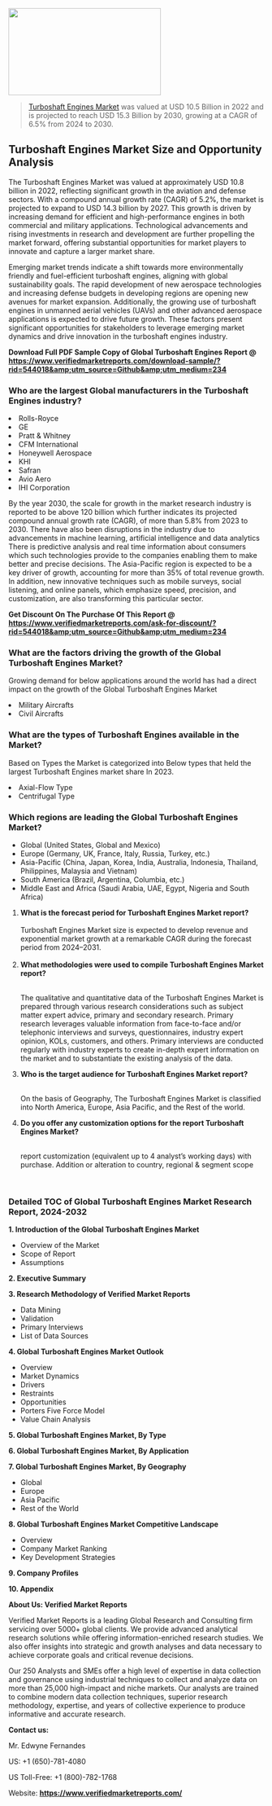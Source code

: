 
<img src="https://ffe5etoiles.com/wp-content/uploads/2024/12/MST1-300x171.png" alt="" width="300" height="171" class="alignnone size-medium wp-image-20088" /><blockquote><p><p><a href="https://www.verifiedmarketreports.com/download-sample/?rid=544018&utm_source=Github&utm_medium=234" target="_blank">Turboshaft Engines Market</a> was valued at USD 10.5 Billion in 2022 and is projected to reach USD 15.3 Billion by 2030, growing at a CAGR of 6.5% from 2024 to 2030.</p></blockquote><p><h2>Turboshaft Engines Market Size and Opportunity Analysis</h2><p>The Turboshaft Engines Market was valued at approximately USD 10.8 billion in 2022, reflecting significant growth in the aviation and defense sectors. With a compound annual growth rate (CAGR) of 5.2%, the market is projected to expand to USD 14.3 billion by 2027. This growth is driven by increasing demand for efficient and high-performance engines in both commercial and military applications. Technological advancements and rising investments in research and development are further propelling the market forward, offering substantial opportunities for market players to innovate and capture a larger market share.</p><p>Emerging market trends indicate a shift towards more environmentally friendly and fuel-efficient turboshaft engines, aligning with global sustainability goals. The rapid development of new aerospace technologies and increasing defense budgets in developing regions are opening new avenues for market expansion. Additionally, the growing use of turboshaft engines in unmanned aerial vehicles (UAVs) and other advanced aerospace applications is expected to drive future growth. These factors present significant opportunities for stakeholders to leverage emerging market dynamics and drive innovation in the turboshaft engines industry.</p></p><p class=""><strong>Download Full PDF Sample Copy of Global Turboshaft Engines Report @ <a href="https://www.verifiedmarketreports.com/download-sample/?rid=544018&amp;utm_source=Github&amp;utm_medium=234" target="_blank">https://www.verifiedmarketreports.com/download-sample/?rid=544018&amp;utm_source=Github&amp;utm_medium=234</a></strong></p><h3 id="" class="">Who are the largest Global manufacturers in the Turboshaft Engines industry?</h3><p><li>Rolls-Royce</li><li> GE</li><li> Pratt & Whitney</li><li> CFM International</li><li> Honeywell Aerospace</li><li> KHI</li><li> Safran</li><li> Avio Aero</li><li> IHI Corporation</li></p><div class=""><div class="" dir="" data-message-author-role="" data-message-id="" data-message-model-slug=""><div class=""><div class=""><div class=""><div class="" dir="" data-message-author-role="" data-message-id="" data-message-model-slug=""><div class=""><div class=""><p>By the year 2030, the scale for growth in the market research industry is reported to be above 120 billion which further indicates its projected compound annual growth rate (CAGR), of more than 5.8% from 2023 to 2030. There have also been disruptions in the industry due to advancements in machine learning, artificial intelligence and data analytics There is predictive analysis and real time information about consumers which such technologies provide to the companies enabling them to make better and precise decisions. The Asia-Pacific region is expected to be a key driver of growth, accounting for more than 35% of total revenue growth. In addition, new innovative techniques such as mobile surveys, social listening, and online panels, which emphasize speed, precision, and customization, are also transforming this particular sector.</p><p><strong>Get Discount On The Purchase Of This Report @&nbsp; <a href="https://www.verifiedmarketreports.com/ask-for-discount/?rid=544018&amp;utm_source=Github&amp;utm_medium=234" target="_blank">https://www.verifiedmarketreports.com/ask-for-discount/?rid=544018&amp;utm_source=Github&amp;utm_medium=234</a></strong></p></div></div></div></div></div></div></div></div><h3 id="" class="">What are the factors driving the growth of the Global Turboshaft Engines Market?</h3><p id="" class="">Growing demand for below applications around the world has had a direct impact on the growth of the Global Turboshaft Engines Market</p><p id="" class=""><li>Military Aircrafts</li><li> Civil Aircrafts</li></p><h3 id="" class="">What are the types of Turboshaft Engines available in the Market?</h3><p id="" class="">Based on Types the Market is categorized into Below types that held the largest Turboshaft Engines market share In 2023.</p><p id="" class=""><li>Axial-Flow Type</li><li> Centrifugal Type</li></p><h3 id="" class="">Which regions are leading the Global Turboshaft Engines Market?</h3><ul><li>Global (United States, Global and Mexico)</li><li>Europe (Germany, UK, France, Italy, Russia, Turkey, etc.)</li><li>Asia-Pacific (China, Japan, Korea, India, Australia, Indonesia, Thailand, Philippines, Malaysia and Vietnam)</li><li>South America (Brazil, Argentina, Columbia, etc.)</li><li>Middle East and Africa (Saudi Arabia, UAE, Egypt, Nigeria and South Africa)</li></ul><p><ol><li><strong>What is the forecast period for Turboshaft Engines Market report?<br /></strong><br /><span data-sheets-root="1" data-sheets-value="{&quot;1&quot;:2,&quot;2&quot;:&quot;XXXX size is expected to develop revenue and exponential market growth at a remarkable CAGR during the forecast period from 2024&ndash;2030.&quot;}" data-sheets-userformat="{&quot;2&quot;:12674,&quot;4&quot;:{&quot;1&quot;:2,&quot;2&quot;:16776960},&quot;10&quot;:2,&quot;11&quot;:0,&quot;15&quot;:&quot;Arial&quot;,&quot;16&quot;:12}">Turboshaft Engines Market size is expected to develop revenue and exponential market growth at a remarkable CAGR during the forecast period from 2024&ndash;2031.</span><br /><br /></li><li><strong>What methodologies were used to compile Turboshaft Engines Market report?<br /><br /></strong><p>The qualitative and quantitative data of the&nbsp;Turboshaft Engines Market is prepared through various research considerations such as subject matter expert advice, primary and secondary research. Primary research leverages valuable information from face-to-face and/or telephonic interviews and surveys, questionnaires, industry expert opinion, KOLs, customers, and others. Primary interviews are conducted regularly with industry experts to create in-depth expert information on the market and to substantiate the existing analysis of the data.&nbsp;</p></li><li><strong>Who is the target audience for Turboshaft Engines Market report?<br /><br /></strong><p>On the basis of Geography, The&nbsp;Turboshaft Engines Market is classified into North America, Europe, Asia Pacific, and the Rest of the world.</p></li><li><strong>Do you offer any customization options for the report Turboshaft Engines Market?<br /><br /></strong><p>report customization (equivalent up to 4 analyst&rsquo;s working days) with purchase. Addition or alteration to country, regional &amp; segment scope</p><p>&nbsp;</p></li></ol></p><h3 id="" class="">Detailed TOC of Global Turboshaft Engines Market Research Report, 2024-2032</h3><p id="" class=""><strong>1. Introduction of the Global Turboshaft Engines Market</strong></p><ul><li>Overview of the Market</li><li>Scope of Report</li><li>Assumptions</li></ul><p id="" class=""><strong>2. Executive Summary</strong></p><p id="" class=""><strong>3. Research Methodology of&nbsp;Verified Market Reports</strong></p><ul><li>Data Mining</li><li>Validation</li><li>Primary Interviews</li><li>List of Data Sources</li></ul><p id="" class=""><strong>4. Global Turboshaft Engines Market Outlook</strong></p><ul><li>Overview</li><li>Market Dynamics</li><li>Drivers</li><li>Restraints</li><li>Opportunities</li><li>Porters Five Force Model</li><li>Value Chain Analysis</li></ul><p id="" class=""><strong>5. Global Turboshaft Engines Market, By&nbsp;Type</strong></p><p id="" class=""><strong>6. Global Turboshaft Engines Market, By Application</strong></p><p id="" class=""><strong>7. Global Turboshaft Engines Market, By Geography</strong></p><ul><li>Global</li><li>Europe</li><li>Asia Pacific</li><li>Rest of the World</li></ul><p id="" class=""><strong>8. Global Turboshaft Engines Market Competitive Landscape</strong></p><ul><li>Overview</li><li>Company Market Ranking</li><li>Key Development Strategies</li></ul><p id="" class=""><strong>9. Company Profiles</strong></p><p id="" class=""><strong>10. Appendix</strong></p><p id="" class=""><strong>About Us: Verified Market Reports</strong></p><p id="" class="">Verified Market Reports is a leading Global Research and Consulting firm servicing over 5000+ global clients. We provide advanced analytical research solutions while offering information-enriched research studies. We also offer insights into strategic and growth analyses and data necessary to achieve corporate goals and critical revenue decisions.</p><p id="" class="">Our 250 Analysts and SMEs offer a high level of expertise in data collection and governance using industrial techniques to collect and analyze data on more than 25,000 high-impact and niche markets. Our analysts are trained to combine modern data collection techniques, superior research methodology, expertise, and years of collective experience to produce informative and accurate research.</p><p id="" class=""><strong>Contact us:</strong></p><p id="" class="">Mr. Edwyne Fernandes</p><p id="" class="">US: +1 (650)-781-4080</p><p id="" class="">US Toll-Free: +1 (800)-782-1768</p><p id="" class="">Website: <a target="" data-test-app-aware-link=""><strong>https://www.verifiedmarketreports.com/</strong></a></p>
